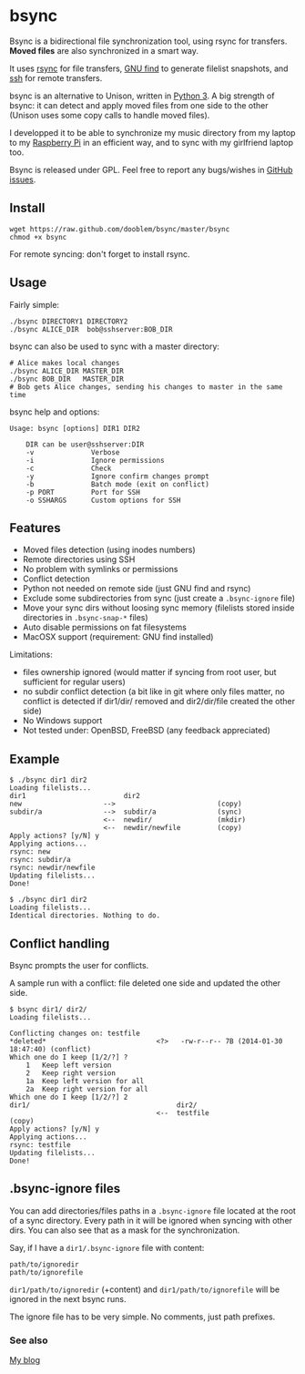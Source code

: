 bsync
=====

Bsync is a bidirectional file synchronization tool, using rsync for transfers. __Moved files__ are also synchronized in a smart way.

It uses [rsync](http://rsync.samba.org) for file transfers, [GNU find](http://www.gnu.org/software/findutils/) to generate filelist snapshots, and [ssh](http://www.openssh.com/) for remote transfers.

bsync is an alternative to Unison, written in [Python 3](http://www.python.org/). A big strength of bsync: it can detect and apply moved files from one side to the other (Unison uses some copy calls to handle moved files).

I developped it to be able to synchronize my music directory from my laptop to my [Raspberry Pi](http://www.raspberrypi.org/) in an efficient way, and to sync with my girlfriend laptop too.

Bsync is released under GPL. Feel free to report any bugs/wishes in [GitHub issues](https://github.com/dooblem/bsync/issues).


Install
-------

    wget https://raw.github.com/dooblem/bsync/master/bsync
    chmod +x bsync

For remote syncing: don't forget to install rsync.

Usage
-----

Fairly simple:

    ./bsync DIRECTORY1 DIRECTORY2
    ./bsync ALICE_DIR  bob@sshserver:BOB_DIR
   
bsync can also be used to sync with a master directory:

    # Alice makes local changes
    ./bsync ALICE_DIR MASTER_DIR
    ./bsync BOB_DIR   MASTER_DIR
    # Bob gets Alice changes, sending his changes to master in the same time
    
bsync help and options:

```
Usage: bsync [options] DIR1 DIR2

	DIR can be user@sshserver:DIR
	-v              Verbose
	-i              Ignore permissions
    -c              Check
    -y              Ignore confirm changes prompt
    -b              Batch mode (exit on conflict)
	-p PORT         Port for SSH
	-o SSHARGS      Custom options for SSH
```
    
Features
--------

* Moved files detection (using inodes numbers)
* Remote directories using SSH
* No problem with symlinks or permissions
* Conflict detection
* Python not needed on remote side (just GNU find and rsync)
* Exclude some subdirectories from sync (just create a `.bsync-ignore` file)
* Move your sync dirs without loosing sync memory (filelists stored inside directories in `.bsync-snap-*` files)
* Auto disable permissions on fat filesystems
* MacOSX support (requirement: GNU find installed)

Limitations:
* files ownership ignored (would matter if syncing from root user, but sufficient for regular users)
* no subdir conflict detection (a bit like in git where only files matter, no conflict is detected if dir1/dir/
  removed and dir2/dir/file created the other side)
* No Windows support
* Not tested under: OpenBSD, FreeBSD (any feedback appreciated)

Example
-------

    $ ./bsync dir1 dir2
    Loading filelists...
    dir1                        dir2                   
    new                    -->                         (copy)
    subdir/a               -->  subdir/a               (sync)
                           <--  newdir/                (mkdir)
                           <--  newdir/newfile         (copy)
    Apply actions? [y/N] y
    Applying actions...
    rsync: new
    rsync: subdir/a
    rsync: newdir/newfile
    Updating filelists...
    Done!

    $ ./bsync dir1 dir2
    Loading filelists...
    Identical directories. Nothing to do.
    
Conflict handling
-----------------

Bsync prompts the user for conflicts.

A sample run with a conflict: file deleted one side and updated the other side.

    $ bsync dir1/ dir2/
    Loading filelists...

    Conflicting changes on: testfile
    *deleted*                           <?>   -rw-r--r-- 7B (2014-01-30 18:47:40) (conflict)
    Which one do I keep [1/2/?] ?
    	1	Keep left version
    	2	Keep right version
    	1a	Keep left version for all
    	2a	Keep right version for all
    Which one do I keep [1/2/?] 2
    dir1/                                    dir2/                               
                                        <--  testfile                            (copy)
    Apply actions? [y/N] y
    Applying actions...
    rsync: testfile
    Updating filelists...
    Done!
    
.bsync-ignore files
-------------------

You can add directories/files paths in a `.bsync-ignore` file located at the root of a sync directory.
Every path in it will be ignored when syncing with other dirs. You can also see that as a mask for the synchronization.

Say, if I have a `dir1/.bsync-ignore` file with content:

    path/to/ignoredir
    path/to/ignorefile

`dir1/path/to/ignoredir` (+content) and `dir1/path/to/ignorefile` will be ignored in the next bsync runs.

The ignore file has to be very simple. No comments, just path prefixes.

### See also

[My blog](http://positon.org)
